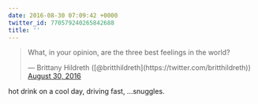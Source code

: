 ```yaml
---
date: 2016-08-30 07:09:42 +0000
twitter_id: 770579240265842688
title: ''
---
```


<blockquote class="twitter-tweet"><p lang="en" dir="ltr">What, in your opinion, are the three best feelings in the world?</p>&mdash; Brittany Hildreth ([@britthildreth](https://twitter.com/britthildreth)) <a href="https://twitter.com/britthildreth/status/770443328961798144?ref_src=twsrc%5Etfw">August 30, 2016</a></blockquote>
<script async src="https://platform.twitter.com/widgets.js" charset="utf-8"></script>

hot drink on a cool day, driving fast, ...snuggles.
